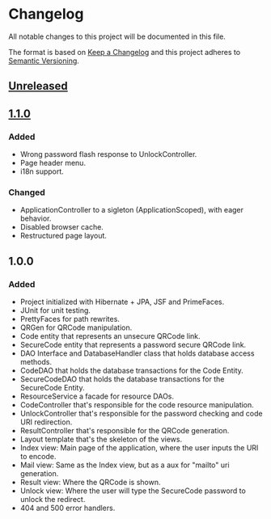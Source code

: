 # Changelog
All notable changes to this project will be documented in this file.

The format is based on [Keep a Changelog](http://keepachangelog.com/en/1.0.0/)
and this project adheres to [Semantic Versioning](http://semver.org/spec/v2.0.0.html).

## [Unreleased]

## [1.1.0]

### Added
- Wrong password flash response to UnlockController.
- Page header menu.
- i18n support.

### Changed
- ApplicationController to a sigleton (ApplicationScoped), with eager behavior.
- Disabled browser cache.
- Restructured page layout.

## 1.0.0

### Added
- Project initialized with Hibernate + JPA, JSF and PrimeFaces.
- JUnit for unit testing.
- PrettyFaces for path rewrites.
- QRGen for QRCode manipulation.
- Code entity that represents an unsecure QRCode link. 
- SecureCode entity that represents a password secure QRCode link.
- DAO Interface and DatabaseHandler class that holds database access methods.
- CodeDAO that holds the database transactions for the Code Entity.
- SecureCodeDAO that holds the database transactions for the SecureCode Entity.
- ResourceService a facade for resource DAOs.
- CodeController that's responsible for the code resource manipulation.
- UnlockController that's responsible for the password checking and code URI redirection.
- ResultController that's responsible for the QRCode generation.
- Layout template that's the skeleton of the views.
- Index view: Main page of the application, where the user inputs the URI to encode.
- Mail view: Same as the Index view, but as a aux for "mailto" uri generation.
- Result view: Where the QRCode is shown.
- Unlock view: Where the user will type the SecureCode password to unlock the redirect.
- 404 and 500 error handlers.

[Unreleased]: https://github.com/JayBIOS/quickresponse/compare/v1.1.0...HEAD
[1.1.0]: https://github.com/JayBIOS/quickresponse/compare/v1.0.0...v1.1.0